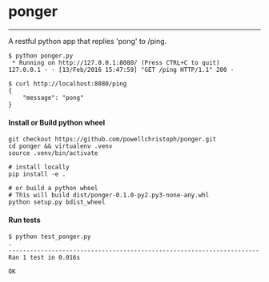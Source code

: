 # ponger
---------
A restful python app that replies 'pong' to /ping.

```
$ python ponger.py
 * Running on http://127.0.0.1:8080/ (Press CTRL+C to quit)
127.0.0.1 - - [13/Feb/2016 15:47:59] "GET /ping HTTP/1.1" 200 -
```

```
$ curl http://localhost:8080/ping
{
    "message": "pong"
}
```

#### Install or Build python wheel
```
git checkout https://github.com/powellchristoph/ponger.git
cd ponger && virtualenv .venv
source .venv/bin/activate

# install locally
pip install -e .

# or build a python wheel
# This will build dist/ponger-0.1.0-py2.py3-none-any.whl
python setup.py bdist_wheel
```

#### Run tests
```
$ python test_ponger.py
.
----------------------------------------------------------------------
Ran 1 test in 0.016s

OK
```
